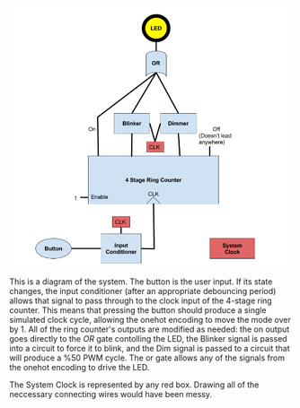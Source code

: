 ![Block Diagram](./images/Block-Diagram.png)

This is a diagram of the system. The button is the user input. If its state changes, the input conditioner (after an appropriate debouncing period) allows that signal to pass through to the clock input of the 4-stage ring counter. This means that pressing the button should produce a single simulated clock cycle, allowing the onehot encoding to move the mode over by 1. All of the ring counter's outputs are modified as needed: the on output goes directly to the *OR* gate contolling the LED, the Blinker signal is passed into a circuit to force it to blink, and the Dim signal is passed to a circuit that will produce a %50 PWM cycle. The or gate allows any of the signals from the onehot encoding to drive the LED.

The System Clock is represented by any red box. Drawing all of the neccessary connecting wires would have been messy.